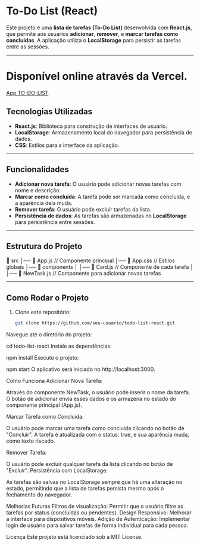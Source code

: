 # To-Do List (React)

Este projeto é uma **lista de tarefas (To-Do List)** desenvolvida com **React.js**, que permite aos usuários **adicionar**, **remover**, e **marcar tarefas como concluídas**. A aplicação utiliza o **LocalStorage** para persistir as tarefas entre as sessões.

---

# Disponível online através da Vercel.

[App TO-DO-LIST](https://app-sigma-ashen.vercel.app/)


## Tecnologias Utilizadas

- **React.js**: Biblioteca para construção de interfaces de usuário.
- **LocalStorage**: Armazenamento local do navegador para persistência de dados.
- **CSS**: Estilos para a interface da aplicação.

---

## Funcionalidades

- **Adicionar nova tarefa**: O usuário pode adicionar novas tarefas com nome e descrição.
- **Marcar como concluída**: A tarefa pode ser marcada como concluída, e a aparência dela muda.
- **Remover tarefa**: O usuário pode excluir tarefas da lista.
- **Persistência de dados**: As tarefas são armazenadas no **LocalStorage** para persistência entre sessões.

---

## Estrutura do Projeto

📁 src
│── 📄 App.js       // Componente principal
│── 📄 App.css      // Estilos globais
│── 📁 components
│   │── 📄 Card.js      // Componente de cada tarefa
│   │── 📄 NewTask.js   // Componente para adicionar novas tarefas


---

## Como Rodar o Projeto

1. Clone este repositório:
   ```bash
   git clone https://github.com/seu-usuario/todo-list-react.git

Navegue até o diretório do projeto:

cd todo-list-react
Instale as dependências:

npm install
Execute o projeto:

npm start
O aplicativo será iniciado no http://localhost:3000.

Como Funciona
Adicionar Nova Tarefa:

Através do componente NewTask, o usuário pode inserir o nome da tarefa.
O botão de adicionar envia esses dados e os armazena no estado do componente principal (App.js).

Marcar Tarefa como Concluída:

O usuário pode marcar uma tarefa como concluída clicando no botão de "Concluir".
A tarefa é atualizada com o status: true, e sua aparência muda, como texto riscado.

Remover Tarefa:

O usuário pode excluir qualquer tarefa da lista clicando no botão de "Excluir".
Persistência com LocalStorage:

As tarefas são salvas no LocalStorage sempre que há uma alteração no estado, permitindo que a lista de tarefas persista mesmo após o fechamento do navegador.

Melhorias Futuras
Filtros de visualização: Permitir que o usuário filtre as tarefas por status (concluídas ou pendentes).
Design Responsivo: Melhorar a interface para dispositivos móveis.
Adição de Autenticação: Implementar login de usuário para salvar tarefas de forma individual para cada pessoa.


Licença
Este projeto está licenciado sob a MIT License.
